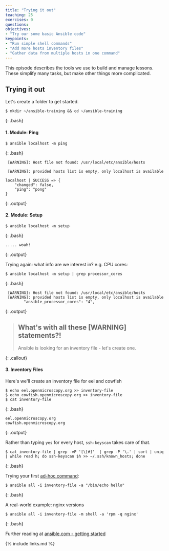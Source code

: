 ```yaml
---
title: "Trying it out"
teaching: 25
exercises: 0
questions:
objectives:
- "Try our some basic Ansible code"
keypoints:
- "Run simple shell commands"
- "Add more hosts inventory files"
- "Gather data from multiple hosts in one command"
---
```


This episode describes the tools we use to build and manage lessons.
These simplify many tasks, but make other things more complicated.

## Trying it out

Let's create a folder to get started.
~~~
$ mkdir ~/ansible-training && cd ~/ansible-training
~~~
{: .bash}

#### 1. Module: Ping

~~~
$ ansible localhost -m ping
~~~
{: .bash}

~~~
 [WARNING]: Host file not found: /usr/local/etc/ansible/hosts

 [WARNING]: provided hosts list is empty, only localhost is available

localhost | SUCCESS => {
    "changed": false,
    "ping": "pong"
}
~~~
{: .output}

#### 2. Module: Setup

~~~
$ ansible localhost -m setup 
~~~
{: .bash}
~~~
..... woah!
~~~
{: .output}

Trying again: what info are we interest in? e.g. CPU cores:

~~~
$ ansible localhost -m setup | grep processor_cores
~~~
{: .bash}
~~~
 [WARNING]: Host file not found: /usr/local/etc/ansible/hosts
 [WARNING]: provided hosts list is empty, only localhost is available
        "ansible_processor_cores": "4",
~~~
{: .output}

> ## What's with all these [WARNING] statements?!
> 
> Ansible is looking for an inventory file - let's create one.
>
{: .callout}

#### 3. Inventory Files

Here's we'll create an inventory file for eel and cowfish 

~~~
$ echo eel.openmicroscopy.org >> inventory-file
$ echo cowfish.openmicroscopy.org >> inventory-file
$ cat inventory-file
~~~
{: .bash}
~~~
eel.openmicroscopy.org
cowfish.openmicroscopy.org
~~~
{: .output}

Rather than typing `yes` for every host, `ssh-keyscan` takes care of that.
~~~
$ cat inventory-file | grep -vP '[\[#]'  | grep -P '\.' | sort | uniq | while read h; do ssh-keyscan $h >> ~/.ssh/known_hosts; done
~~~
{: .bash}

Trying your first [ad-hoc command](http://docs.ansible.com/ansible/latest/intro_adhoc.html):
~~~
$ ansible all -i inventory-file -a "/bin/echo hello"
~~~
{: .bash}


A real-world example: nginx versions
~~~
$ ansible all -i inventory-file -m shell -a 'rpm -q nginx'
~~~
{: .bash}



Further reading at [ansible.com - getting started](http://docs.ansible.com/ansible/latest/intro_getting_started.html)

{% include links.md %}
